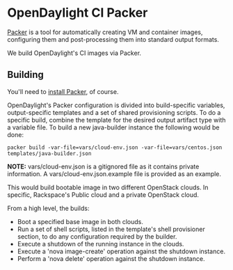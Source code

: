 # OpenDaylight CI Packer

[Packer][1] is a tool for automatically creating VM and container images,
configuring them and post-processing them into standard output formats.

We build OpenDaylight's CI images via Packer.

## Building

You'll need to [install Packer][2], of course.

OpenDaylight's Packer configuration is divided into build-specific variables,
output-specific templates and a set of shared provisioning scripts. To do a
specific build, combine the template for the desired output artifact type with
a variable file. To build a new java-builder instance the following would be done:

```
packer build -var-file=vars/cloud-env.json -var-file=vars/centos.json templates/java-builder.json
```

**NOTE:** vars/cloud-env.json is a gitignored file as it contains private
information. A vars/cloud-env.json.example file is provided as an example.

This would build bootable image in two different OpenStack clouds. In specific,
Rackspace's Public cloud and a private OpenStack cloud.

From a high level, the builds:

-   Boot a specified base image in both clouds.
-   Run a set of shell scripts, listed in the template's shell provisioner
    section, to do any configuration required by the builder.
-   Execute a shutdown of the running instance in the clouds.
-   Execute a 'nova image-create' operation against the shutdown instance.
-   Perform a 'nova delete' operation against the shutdown instance.

[1]: https://www.packer.io/
[2]: https://www.packer.io/intro/getting-started/setup.html
